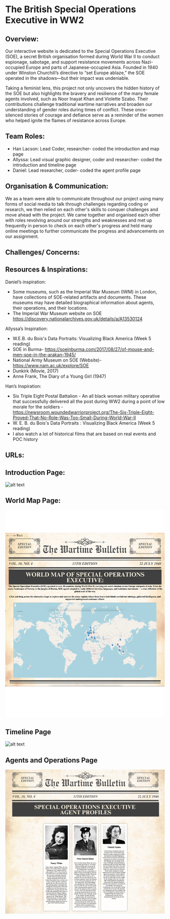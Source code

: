 # The British Special Operations Executive in WW2

## Overview: 
Our interactive website is dedicated to the Special Operations Executive (SOE), a secret British organisation formed during World War II to conduct espionage, sabotage, and support resistance movements across Nazi-occupied Europe and parts of Japanese-occupied Asia. Founded in 1940 under Winston Churchill’s directive to “set Europe ablaze,” the SOE operated in the shadows—but their impact was undeniable.

Taking a feminist lens, this project not only uncovers the hidden history of the SOE but also highlights the bravery and resilience of the many female agents involved, such as Noor Inayat Khan and Violette Szabo. Their contributions challenge traditional wartime narratives and broaden our understanding of gender roles during times of conflict. These once-silenced stories of courage and defiance serve as a reminder of the women who helped ignite the flames of resistance across Europe.

## Team Roles:
* Han Lacson: Lead Coder, researcher- coded the introduction and map page
* Allyssa: Lead visual graphic designer, coder and researcher- coded the introduction and timeline page 
* Daniel: Lead researcher, coder- coded the agent profile page

## Organisation & Communication: 
We as a team were able to communicate throughout our project using many forms of social media to talk through challenges regarding coding or research, we then relied on each other's skills to conquer challenges and move ahead with the project. We came together and organised each other with roles revolving around our strengths and weaknesses and met up frequently in person to check on each other's progress and held many online meetings to further communicate the progress and advancements on our assignment.

## Challenges/ Concerns:


## Resources & Inspirations:
Daniel’s inspiration: 
* Some museums, such as the Imperial War Museum (IWM) in London, have collections of SOE-related artifacts and documents. These museums may have detailed biographical information about agents, their operations, and their locations.
* The Imperial War Museum website on SOE
https://discovery.nationalarchives.gov.uk/details/a/A13530124

Allyssa’s Inspiration: 
* W.E.B. du Bois's Data Portraits: Visualizing Black America (Week 5 reading)
* SOE in Burma- https://soeinburma.com/2017/08/27/of-mouse-and-men-soe-in-the-arakan-1945/
* National Army Museum on SOE (Website)- https://www.nam.ac.uk/explore/SOE
* Dunkirk (Movie, 2017)
* Anne Frank, The Diary of a Young Girl (1947)

Han’s Inspiration: 
* Six Triple Eight Postal Battalion - An all black woman military operative that successfully delivered all the post during WW2 during a point of low morale for the soldiers - https://newsroom.woundedwarriorproject.org/The-Six-Triple-Eight-Proved-That-No-Role-Was-Too-Small-During-World-War-II
* W. E. B. du Bois's Data Portraits : Visualizing Black America (Week 5 reading)
* I also watch a lot of historical films that are based on real events and POC history

## URLs:


## Introduction Page: 
![alt text](<screenshots/SOE_Introduction_Page .png>)

## World Map Page: 
![alt text](<screenshots/Map Page.png>)

## Timeline Page
![alt text](screenshots/timelinepage.png)

## Agents and Operations Page
![alt text](screenshots/Screenshot%202025-05-05%20at%2022.53.44.png)
